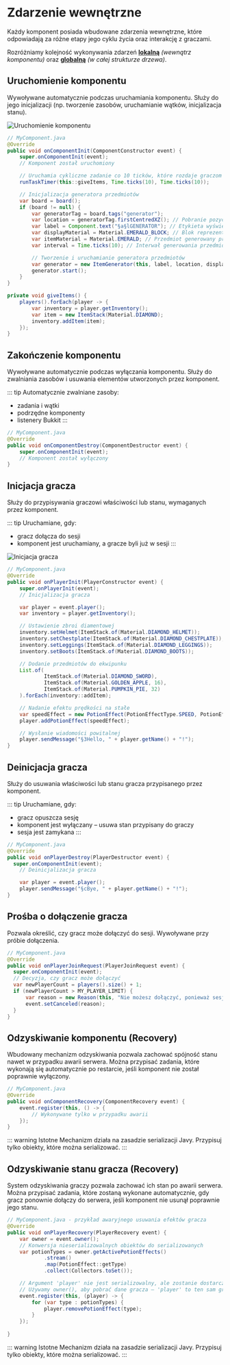 # Zdarzenie wewnętrzne
Każdy komponent posiada wbudowane zdarzenia wewnętrzne, które odpowiadają za różne etapy
jego cyklu życia oraz interakcję z graczami.


Rozróżniamy kolejność wykonywania zdarzeń [**lokalną**](/pl/technical/sequence-event-execution.md) *(wewnątrz komponentu)* oraz [**globalną**](/pl/technical/nested-trees.md) *(w całej strukturze drzewa)*.




## Uruchomienie komponentu
Wywoływane automatycznie podczas uruchamiania komponentu. Służy do jego inicjalizacji (np. tworzenie zasobów, uruchamianie wątków, inicjalizacja stanu).

![Uruchomienie komponentu](../../img/componentInit.gif)

```java
// MyComponent.java
@Override
public void onComponentInit(ComponentConstructor event) {
    super.onComponentInit(event);
    // Komponent został uruchomiony

    // Uruchamia cykliczne zadanie co 10 ticków, które rozdaje graczom przedmioty
    runTaskTimer(this::giveItems, Time.ticks(10), Time.ticks(10));

    // Inicjalizacja generatora przedmiotów
    var board = board();
    if (board != null) {
        var generatorTag = board.tags("generator");
        var location = generatorTag.firstCentredXZ(); // Pobranie pozycji generatora
        var label = Component.text("§a§lGENERATOR"); // Etykieta wyświetlana nad generatorem
        var displayMaterial = Material.EMERALD_BLOCK; // Blok reprezentujący generator
        var itemMaterial = Material.EMERALD; // Przedmiot generowany przez generator
        var interval = Time.ticks(10); // Interwał generowania przedmiotów (w tickach)

        // Tworzenie i uruchamianie generatora przedmiotów
        var generator = new ItemGenerator(this, label, location, displayMaterial, itemMaterial, interval);
        generator.start();
    }
}

private void giveItems() {
    players().forEach(player -> {
        var inventory = player.getInventory();
        var item = new ItemStack(Material.DIAMOND);
        inventory.addItem(item);
    });
}
```


## Zakończenie komponentu
Wywoływane automatycznie podczas wyłączania komponentu. Służy do zwalniania zasobów i usuwania elementów utworzonych przez komponent.

::: tip Automatycznie zwalniane zasoby:
- zadania i wątki
- podrzędne komponenty
- listenery Bukkit
:::

```java
// MyComponent.java
@Override
public void onComponentDestroy(ComponentDestructor event) {
    super.onComponentInit(event);
    // Komponent został wyłączony
}
```


## Inicjacja gracza
Służy do przypisywania graczowi właściwości lub stanu, wymaganych przez komponent.


::: tip Uruchamiane, gdy:
- gracz dołącza do sesji
- komponent jest uruchamiany, a gracze byli już w sesji
:::



![Inicjacja gracza](../../img/playerInit.gif)


```java
// MyComponent.java
@Override
public void onPlayerInit(PlayerConstructor event) {
    super.onPlayerInit(event);
    // Inicjalizacja gracza

    var player = event.player();
    var inventory = player.getInventory();

    // Ustawienie zbroi diamentowej
    inventory.setHelmet(ItemStack.of(Material.DIAMOND_HELMET));
    inventory.setChestplate(ItemStack.of(Material.DIAMOND_CHESTPLATE));
    inventory.setLeggings(ItemStack.of(Material.DIAMOND_LEGGINGS));
    inventory.setBoots(ItemStack.of(Material.DIAMOND_BOOTS));

    // Dodanie przedmiotów do ekwipunku
    List.of(
            ItemStack.of(Material.DIAMOND_SWORD),
            ItemStack.of(Material.GOLDEN_APPLE, 16),
            ItemStack.of(Material.PUMPKIN_PIE, 32)
    ).forEach(inventory::addItem);

    // Nadanie efektu prędkości na stałe
    var speedEffect = new PotionEffect(PotionEffectType.SPEED, PotionEffect.INFINITE_DURATION, 1);
    player.addPotionEffect(speedEffect);

    // Wysłanie wiadomości powitalnej
    player.sendMessage("§3Hello, " + player.getName() + "!");
}
```

## Deinicjacja gracza
Służy do usuwania właściwości lub stanu gracza przypisanego przez komponent.

::: tip Uruchamiane, gdy:
- gracz opuszcza sesję
- komponent jest wyłączany – usuwa stan przypisany do graczy
- sesja jest zamykana
:::

```java
// MyComponent.java
@Override
public void onPlayerDestroy(PlayerDestructor event) {
  super.onComponentInit(event);
    // Deinicjalizacja gracza

    var player = event.player();
    player.sendMessage("§cBye, " + player.getName() + "!");
}
```

## Prośba o dołączenie gracza
Pozwala określić, czy gracz może dołączyć do sesji. Wywoływane przy próbie dołączenia.

```java
// MyComponent.java
@Override
public void onPlayerJoinRequest(PlayerJoinRequest event) {
  super.onComponentInit(event);
  // Decyzja, czy gracz może dołączyć
  var newPlayerCount = players().size() + 1;
  if (newPlayerCount > MY_PLAYER_LIMIT) {
      var reason = new Reason(this, "Nie możesz dołączyć, ponieważ sesja jest już pełna!");
      event.setCanceled(reason);
  }
}
```

## Odzyskiwanie komponentu (Recovery)
Wbudowany mechanizm odzyskiwania pozwala zachować spójność stanu nawet w przypadku awarii serwera.
Można przypisać zadania, które wykonają się automatycznie po restarcie, jeśli komponent nie został poprawnie wyłączony.

```java
// MyComponent.java
@Override
public void onComponentRecovery(ComponentRecovery event) {
    event.register(this, () -> {
        // Wykonywane tylko w przypadku awarii
    });
}
```

::: warning Istotne
Mechanizm działa na zasadzie serializacji Javy. Przypisuj tylko obiekty, które można serializować.
:::


## Odzyskiwanie stanu gracza (Recovery)
System odzyskiwania graczy pozwala zachować ich stan po awarii serwera.
Można przypisać zadania, które zostaną wykonane automatycznie, gdy gracz ponownie dołączy do serwera, jeśli komponent nie usunął poprawnie jego stanu.

```java
// MyComponent.java - przykład awaryjnego usuwania efektów gracza
@Override
public void onPlayerRecovery(PlayerRecovery event) {
    var owner = event.owner();
    // Konwersja nieserializowalnych obiektów do serializowanych
    var potionTypes = owner.getActivePotionEffects()
            .stream()
            .map(PotionEffect::getType)
            .collect(Collectors.toSet());

    // Argument 'player' nie jest serializowalny, ale zostanie dostarczony przez framework
    // Używamy owner(), aby pobrać dane gracza – 'player' to ten sam gracz w momencie odzyskiwania
    event.register(this, (player) -> {
        for (var type : potionTypes) {
            player.removePotionEffect(type);
        }
    });
    
}
```

::: warning Istotne
Mechanizm działa na zasadzie serializacji Javy. Przypisuj tylko obiekty, które można serializować.
:::



